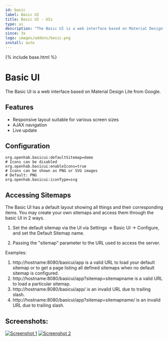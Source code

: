 ```yaml
---
id: basic
label: Basic UI
title: Basic UI - UIs
type: ui
description: "The Basic UI is a web interface based on Material Design Lite from Google."
since: 3x
logo: images/addons/basic.png
install: auto
---
```


<!-- Attention authors: Do not edit directly. Please add your changes to the appropriate source repository -->

{% include base.html %}

# Basic UI

The Basic UI is a web interface based on Material Design Lite from Google.

## Features

- Responsive layout suitable for various screen sizes
- AJAX navigation
- Live update

## Configuration

```
org.openhab.basicui:defaultSitemap=demo
# Icons can be disabled
org.openhab.basicui:enableIcons=true
# Icons can be shown as PNG or SVG images
# Default: PNG
org.openhab.basicui:iconType=svg
```

## Accessing Sitemaps

The Basic UI has a default layout showing all things and their corresponding items. You may create your own sitemaps and access them through the basic UI in 2 ways.

1. Set the default sitemap via the UI via Settings -> Basic UI -> Configure, and set the Default Sitemap name.

2. Passing the "sitemap" parameter to the URL used to access the server.

Examples:

1. http://hostname:8080/basicui/app is a valid URL to load your default sitemap or to get a page listing all defined sitemaps when no default sitemap is configured.
2. http://hostname:8080/basicui/app?sitemap=sitemapname is a valid URL to load a particular sitemap.
3. http://hostname:8080/basicui/app/ is an invalid URL due to trailing slash.
4. http://hostname:8080/basicui/app?sitemap=sitemapname/ is an invalid URL due to trailing slash.

## Screenshots:

[![Screenshot 1](doc/screenshot-1.png)](doc/screenshot-1-full.png)
[![Screenshot 2](doc/screenshot-2.png)](doc/screenshot-2-full.png)

